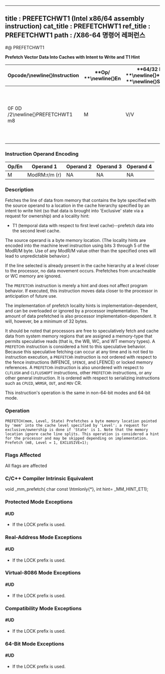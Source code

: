 ----------------------------
title : PREFETCHWT1 (Intel x86/64 assembly instruction)
cat_title : PREFETCHWT1
ref_title : PREFETCHWT1
path : /X86-64 명령어 레퍼런스
----------------------------
#@ PREFETCHWT1

**Prefetch Vector Data Into Caches with Intent to Write and T1 Hint**

|**Opcode/**\newline{}**Instruction**|**Op/ **\newline{}**En**|**64/32 bit **\newline{}**Mode **\newline{}**Support**|**CPUID Feature **\newline{}**Flag**|**Description**|
|------------------------------------|------------------------|------------------------------------------------------|------------------------------------|---------------|
|0F 0D /2\newline{}PREFETCHWT1 m8|M|V/V|\newline{}PREFETCHWT1|Move data from m8 closer to the processor using T1 hint with intent to write.|
### Instruction Operand Encoding


|Op/En|Operand 1|Operand 2|Operand 3|Operand 4|
|-----|---------|---------|---------|---------|
|M|ModRM:r/m (r)|NA|NA|NA|
### Description


Fetches the line of data from memory that contains the byte specified with the source operand to a location in the cache hierarchy specified by an intent to write hint (so that data is brought into 'Exclusive' state via a request for ownership) and a locality hint:

*  T1 (temporal data with respect to first level cache)--prefetch data into the second level cache.

The source operand is a byte memory location. (The locality hints are encoded into the machine level instruction using bits 3 through 5 of the ModR/M byte. Use of any ModR/M value other than the specified ones will lead to unpredictable behavior.)

If the line selected is already present in the cache hierarchy at a level closer to the processor, no data movement occurs. Prefetches from uncacheable or WC memory are ignored.

The `PREFETCHh` instruction is merely a hint and does not affect program behavior. If executed, this instruction moves data closer to the processor in anticipation of future use.

The implementation of prefetch locality hints is implementation-dependent, and can be overloaded or ignored by a processor implementation. The amount of data prefetched is also processor implementation-dependent. It will, however, be a minimum of 32 bytes.

It should be noted that processors are free to speculatively fetch and cache data from system memory regions that are assigned a memory-type that permits speculative reads (that is, the WB, WC, and WT memory types). A `PREFETCHh` instruction is considered a hint to this speculative behavior. Because this speculative fetching can occur at any time and is not tied to instruction execution, a `PREFETCHh` instruction is not ordered with respect to the fence instructions (MFENCE, `SFENCE`, and LFENCE) or locked memory references. A `PREFETCHh` instruction is also unordered with respect to `CLFLUSH` and `CLFLUSHOPT` instructions, other `PREFETCHh` instructions, or any other general instruction. It is ordered with respect to serializing instructions such as `CPUID`, `WRMSR`, `OUT`, and `MOV` CR.

This instruction's operation is the same in non-64-bit modes and 64-bit mode.


### Operation

```info-verb
PREFETCH(mem, Level, State) Prefetches a byte memory location pointed by 'mem' into the cache level specified by 'Level'; a request for exclusive/ownership is done if 'State' is 1. Note that the memory location ignore cache line splits. This operation is considered a hint for the processor and may be skipped depending on implementation.
Prefetch (m8, Level = 1, EXCLUSIVE=1);
```
### Flags Affected


All flags are affected

### C/C++ Compiler Intrinsic Equivalent


void _mm_prefetch( char const \htmlonly{*}, int hint= _MM_HINT_ET1);


### Protected Mode Exceptions

#### #UD
* If the LOCK prefix is used.

### Real-Address Mode Exceptions

#### #UD
* If the LOCK prefix is used.

### Virtual-8086 Mode Exceptions

#### #UD
* If the LOCK prefix is used.

### Compatibility Mode Exceptions

#### #UD
* If the LOCK prefix is used.

### 64-Bit Mode Exceptions

#### #UD
* If the LOCK prefix is used.

